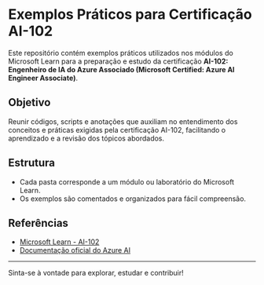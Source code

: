 # Exemplos Práticos para Certificação AI-102

Este repositório contém exemplos práticos utilizados nos módulos do Microsoft Learn para a preparação e estudo da certificação **AI-102: Engenheiro de IA do Azure Associado (Microsoft Certified: Azure AI Engineer Associate)**.

## Objetivo

Reunir códigos, scripts e anotações que auxiliam no entendimento dos conceitos e práticas exigidas pela certificação AI-102, facilitando o aprendizado e a revisão dos tópicos abordados.

## Estrutura

- Cada pasta corresponde a um módulo ou laboratório do Microsoft Learn.
- Os exemplos são comentados e organizados para fácil compreensão.

## Referências

- [Microsoft Learn - AI-102](https://learn.microsoft.com/pt-br/certifications/exams/ai-102/)
- [Documentação oficial do Azure AI](https://learn.microsoft.com/azure/cognitive-services/)

---

Sinta-se à vontade para explorar, estudar e contribuir!